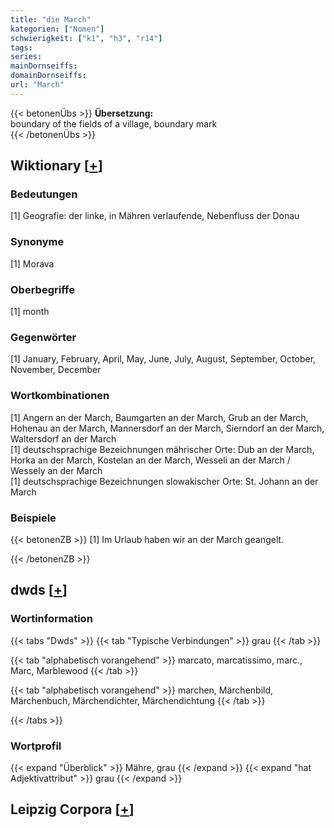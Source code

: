 ```yaml
---
title: "die March"
kategorien: ["Nomen"]
schwierigkeit: ["k1", "h3", "r14"]
tags:
series:
mainDornseiffs:
domainDornseiffs:
url: "March"
---
```


{{< betonenÜbs >}}
**Übersetzung:**  
boundary of the fields of a village, boundary mark  
{{< /betonenÜbs >}}

## Wiktionary [[+](https://de.wiktionary.org/wiki/March)]

### Bedeutungen
[1] Geografie: der linke, in Mähren verlaufende, Nebenfluss der Donau  

### Synonyme
[1] Morava  

### Oberbegriffe
[1] month  

### Gegenwörter
[1] January, February, April, May, June, July, August, September, October, November, December  

### Wortkombinationen
[1] Angern an der March, Baumgarten an der March, Grub an der March, Hohenau an der March, Mannersdorf an der March, Sierndorf an der March, Waltersdorf an der March  
[1] deutschsprachige Bezeichnungen mährischer Orte: Dub an der March, Horka an der March, Kostelan an der March, Wesseli an der March / Wessely an der March  
[1] deutschsprachige Bezeichnungen slowakischer Orte: St. Johann an der March  

### Beispiele
{{< betonenZB >}}
[1] Im Urlaub haben wir an der March geangelt.  

{{< /betonenZB >}}


## dwds [[+](https://www.dwds.de/wb/March)]

### Wortinformation
{{< tabs "Dwds" >}}
{{< tab "Typische Verbindungen" >}}
grau
{{< /tab >}}

{{< tab "alphabetisch vorangehend" >}}
marcato, marcatissimo, marc., Marc, Marblewood
{{< /tab >}}

{{< tab "alphabetisch vorangehend" >}}
marchen, Märchenbild, Märchenbuch, Märchendichter, Märchendichtung
{{< /tab >}}

{{< /tabs >}}

### Wortprofil
{{< expand "Überblick" >}} Mähre, grau {{< /expand >}}
{{< expand "hat Adjektivattribut" >}} grau {{< /expand >}}

## Leipzig Corpora [[+](https://corpora.uni-leipzig.de/en/res?word=March&corpusId=deu_newscrawl-public_2018)]

